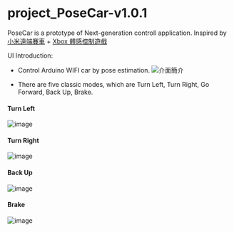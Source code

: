 # project_PoseCar-v1.0.1
PoseCar is a prototype of Next-generation controll application. 
Inspired by [小米遠端賽車](https://www.youtube.com/watch?v=bRnGjvRkgLA) + [Xbox 體感控制遊戲](https://www.xbox.com/zh-TW)

UI Introduction:
- Control Arduino WIFI car by pose estimation. 
![介面簡介](https://user-images.githubusercontent.com/56266480/133374558-65ad3861-3bdf-417c-b727-3dff14034714.png)

- There are five classic modes, which are Turn Left, Turn Right, Go Forward, Back Up, Brake.

#### Turn Left
![image](https://user-images.githubusercontent.com/56266480/133376946-18b866eb-36c9-4978-b892-4dc4dc4fb190.png)

#### Turn Right
![image](https://user-images.githubusercontent.com/56266480/133377113-ddf40c76-8474-4363-89dc-e6ba4bfd8bd7.png)

#### Back Up
![image](https://user-images.githubusercontent.com/56266480/133377678-551a0a14-72e0-4a39-8db7-0a8f1012c461.png)


#### Brake
![image](https://user-images.githubusercontent.com/56266480/133377602-5d181210-cd34-43df-8096-1f2d3706af54.png)


